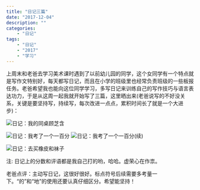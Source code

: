 ```yaml
---
title: "日记三篇"
date: "2017-12-04"
description: ""
categories:
    - "日记"
tags:
    - "日记"
    - "2017"
    - "学习"
---
```


上周末和老爸去学习美术课时遇到了以前幼儿园的同学，这个女同学有一个特点就是写作文特别好，每天都写日记，而且在小学的班级里也经常负责班级的一些板报任务。老爸希望我也能向这位同学学习，多写日记来训练自己的写作技巧与语言表达功力，于是从这周一起我就开始写了三篇，这里晒出来(老爸说写的不好没关系，关键是要坚持写，持续写，每次改进一点点，累积时间长了就是一个大进步)：

![日记：我的同桌顾芝含](http://image.tonybai.com/img/201712/diary_20171204_1.jpg)

![日记：我考了一个一百分](http://image.tonybai.com/img/201712/diary_20171204_2.jpg)
![日记：我考了一个一百分(续)](http://image.tonybai.com/img/201712/diary_20171204_3.jpg)


![日记：去买橡皮和袜子](http://image.tonybai.com/img/201712/diary_20171205_1.jpg)


注: 日记上的分数和评语都是我自己打的哟，哈哈。虚荣心在作祟。

老爸点评：主动写日记，这很好很好。标点符号后续需要多考量一下。“的”和“地”的使用还要认真仔细区分。希望能坚持！








